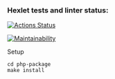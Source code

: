 ### Hexlet tests and linter status:
[![Actions Status](https://github.com/sergeykms/BrainGames/actions/workflows/hexlet-check.yml/badge.svg)](https://github.com/sergeykms/php-project-45/actions)

[![Maintainability](https://api.codeclimate.com/v1/badges/20222c67219279b4c477/maintainability)](https://codeclimate.com/github/sergeykms/BrainGames/maintainability)

Setup
```git clone https://github.com/hexlet-boilerplates/php-package.gi
cd php-package
make install
```